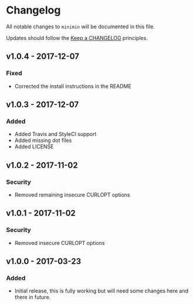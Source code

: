 # Changelog

All notable changes to `minimin` will be documented in this file.

Updates should follow the [Keep a CHANGELOG](http://keepachangelog.com/) principles.

## v1.0.4 - 2017-12-07

### Fixed
- Corrected the install instructions in the README

## v1.0.3 - 2017-12-07

### Added
- Added Travis and StyleCI support
- Added missing dot files
- Added LICENSE

## v1.0.2 - 2017-11-02

### Security
- Removed remaining insecure CURLOPT options

## v1.0.1 - 2017-11-02

### Security
- Removed insecure CURLOPT options

## v1.0.0 - 2017-03-23

### Added
- Initial release, this is fully working but will need some changes here and there in future.
